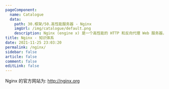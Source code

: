 ```yaml
---
pageComponent: 
  name: Catalogue
  data: 
    path: 30.框架/50.高性能服务器 - Nginx
    imgUrl: /img/catalogue/default.png
    description: Nginx (engine x) 是一个高性能的 HTTP 和反向代理 Web 服务器，同时也提供了 IMAP/POP3/SMTP 服务
title: Nginx - 知识体系
date: 2021-11-25 23:03:20
permalink: /nginx/
sidebar: false
article: false
comment: false
editLink: false
---
```


Nginx 的官方网站为: <http://nginx.org>